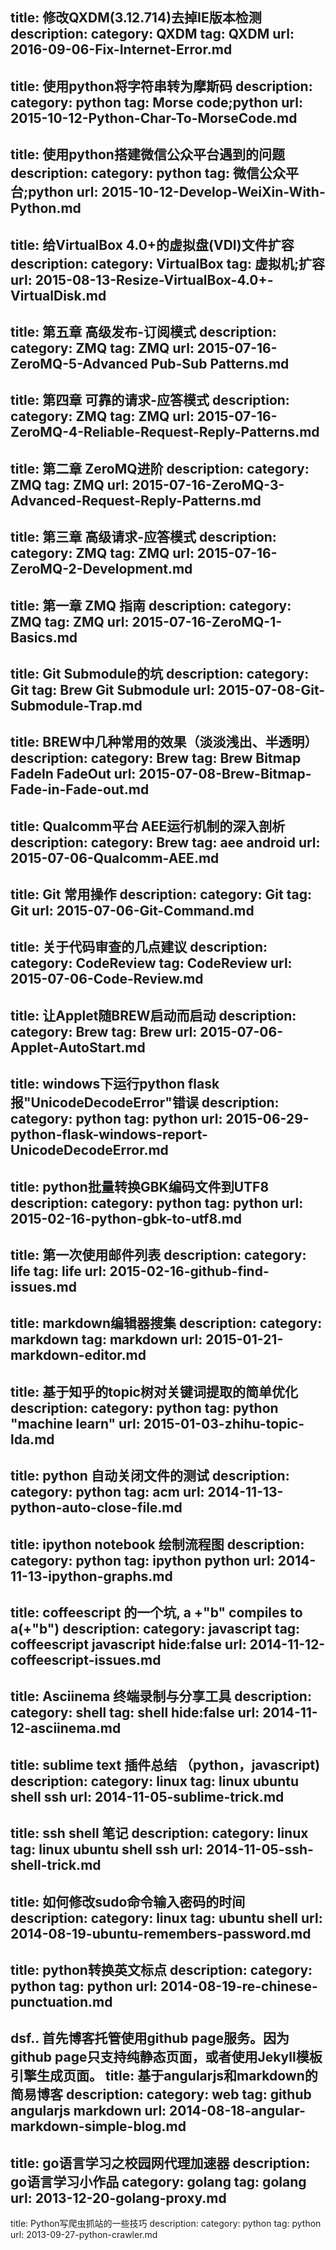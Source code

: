 title: 修改QXDM(3.12.714)去掉IE版本检测
description:
category: QXDM
tag: QXDM
url: 2016-09-06-Fix-Internet-Error.md
-------
title: 使用python将字符串转为摩斯码
description:
category: python
tag: Morse code;python
url: 2015-10-12-Python-Char-To-MorseCode.md
-------
title: 使用python搭建微信公众平台遇到的问题
description:
category: python
tag: 微信公众平台;python
url: 2015-10-12-Develop-WeiXin-With-Python.md
-------
title: 给VirtualBox 4.0+的虚拟盘(VDI)文件扩容
description:
category: VirtualBox
tag: 虚拟机;扩容
url: 2015-08-13-Resize-VirtualBox-4.0+-VirtualDisk.md
-------
title: 第五章 高级发布-订阅模式
description:
category: ZMQ
tag: ZMQ
url: 2015-07-16-ZeroMQ-5-Advanced Pub-Sub Patterns.md
-------
title: 第四章 可靠的请求-应答模式
description:
category: ZMQ
tag: ZMQ
url: 2015-07-16-ZeroMQ-4-Reliable-Request-Reply-Patterns.md
-------
title: 第二章 ZeroMQ进阶
description:
category: ZMQ
tag: ZMQ
url: 2015-07-16-ZeroMQ-3-Advanced-Request-Reply-Patterns.md
-------
title: 第三章 高级请求-应答模式
description:
category: ZMQ
tag: ZMQ
url: 2015-07-16-ZeroMQ-2-Development.md
-------
title: 第一章 ZMQ 指南
description:
category: ZMQ
tag: ZMQ
url: 2015-07-16-ZeroMQ-1-Basics.md
-------
title: Git Submodule的坑
description:
category: Git
tag: Brew Git Submodule
url: 2015-07-08-Git-Submodule-Trap.md
-------
title: BREW中几种常用的效果（淡淡浅出、半透明）
description:
category: Brew
tag: Brew Bitmap FadeIn FadeOut
url: 2015-07-08-Brew-Bitmap-Fade-in-Fade-out.md
-------
title: Qualcomm平台 AEE运行机制的深入剖析
description:
category: Brew
tag: aee android
url: 2015-07-06-Qualcomm-AEE.md
-------
title: Git 常用操作
description:
category: Git
tag: Git
url: 2015-07-06-Git-Command.md
-------
title: 关于代码审查的几点建议
description:
category: CodeReview
tag: CodeReview
url: 2015-07-06-Code-Review.md
-------
title: 让Applet随BREW启动而启动
description:
category: Brew
tag: Brew
url: 2015-07-06-Applet-AutoStart.md
-------
title: windows下运行python flask报"UnicodeDecodeError"错误
description:
category: python
tag: python
url: 2015-06-29-python-flask-windows-report-UnicodeDecodeError.md
-------
title: python批量转换GBK编码文件到UTF8
description:
category: python
tag: python
url: 2015-02-16-python-gbk-to-utf8.md
-------
title: 第一次使用邮件列表
description:
category: life
tag: life
url: 2015-02-16-github-find-issues.md
-------
title: markdown编辑器搜集
description: 
category: markdown
tag: markdown
url: 2015-01-21-markdown-editor.md
-------
title: 基于知乎的topic树对关键词提取的简单优化
description: 
category: python 
tag: python "machine learn"
url: 2015-01-03-zhihu-topic-lda.md
-------
title: python 自动关闭文件的测试
description: 
category: python
tag: acm
url: 2014-11-13-python-auto-close-file.md
-------
title: ipython notebook 绘制流程图
description: 
category: python
tag: ipython python
url: 2014-11-13-ipython-graphs.md
-------
title: coffeescript 的一个坑, a +"b" compiles to a(+"b") 
description: 
category: javascript
tag: coffeescript javascript
hide:false
url: 2014-11-12-coffeescript-issues.md
-------
title: Asciinema 终端录制与分享工具
description: 
category: shell 
tag: shell
hide:false
url: 2014-11-12-asciinema.md
-------
title: sublime text 插件总结 （python，javascript)
description: 
category: linux
tag: linux ubuntu shell ssh
url: 2014-11-05-sublime-trick.md
-------
title: ssh shell 笔记
description: 
category: linux
tag: linux ubuntu shell ssh
url: 2014-11-05-ssh-shell-trick.md
-------
title: 如何修改sudo命令输入密码的时间
description: 
category: linux
tag: ubuntu shell
url: 2014-08-19-ubuntu-remembers-password.md
-------
title: python转换英文标点
description: 
category: python
tag: python
url: 2014-08-19-re-chinese-punctuation.md
-------
dsf.. 首先博客托管使用github page服务。因为github page只支持纯静态页面，或者使用Jekyll模板引擎生成页面。
title: 基于angularjs和markdown的简易博客
description: 
category: web
tag: github angularjs markdown
url: 2014-08-18-angular-markdown-simple-blog.md
-------
title: go语言学习之校园网代理加速器
description: go语言学习小作品
category: golang
tag: golang
url: 2013-12-20-golang-proxy.md
-------
title: Python写爬虫抓站的一些技巧
description: 
category: python
tag: python
url: 2013-09-27-python-crawler.md